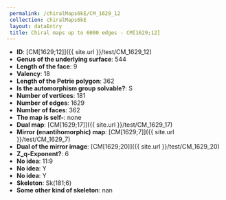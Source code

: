 ```yaml
--- 
 permalink: /chiralMaps6kE/CM_1629_12 
 collection: chiralMaps6kE
 layout: dataEntry
 title: Chiral maps up to 6000 edges - CM[1629;12]
---
```


- **ID**: [CM[1629;12]]({{ site.url }}/test/CM_1629_12)
- **Genus of the underlying surface**: 544
- **Length of the face**: 9
- **Valency**: 18
- **Length of the Petrie polygon**: 362
- **Is the automorphism group solvable?**: S
- **Number of vertices**: 181
- **Number of edges**: 1629
- **Number of faces**: 362
- **The map is self-**: none
- **Dual map**: [CM[1629;17]]({{ site.url }}/test/CM_1629_17)
- **Mirror (enantihomorphic) map**: [CM[1629;7]]({{ site.url }}/test/CM_1629_7)
- **Dual of the mirror image**: [CM[1629;20]]({{ site.url }}/test/CM_1629_20)
- **Z_q-Exponent?**: 6
- **No idea**:  11:9
- **No idea**: Y
- **No idea**: Y
- **Skeleton**: Sk(181;6)
- **Some other kind of skeleton**: nan
